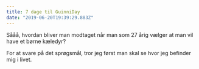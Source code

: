 ```yaml
---
title: 7 dage til GuinniDay 
date: "2019-06-20T19:39:29.883Z"
---
```


Sååå, hvordan bliver man modtaget når man som 27 årig vælger at man vil have et børne kæledyr?

For at svare på det sprøgsmål, tror jeg først man skal se hvor jeg befinder mig i livet.
